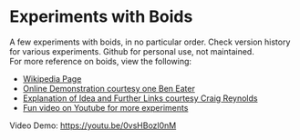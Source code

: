 # Experiments with Boids

A few experiments with boids, in no particular order. Check version history for various experiments. Github for personal use, not maintained.    
For more reference on boids, view the following:        
- [Wikipedia Page](https://en.wikipedia.org/wiki/Boids)
- [Online Demonstration courtesy one Ben Eater](https://eater.net/boids)
- [Explanation of Idea and Further Links courtesy Craig Reynolds](https://www.red3d.com/cwr/boids/)
- [Fun video on Youtube for more experiments](https://www.youtube.com/watch?v=bqtqltqcQhw&t=11s)   
   
Video Demo: https://youtu.be/0vsHBozl0nM

